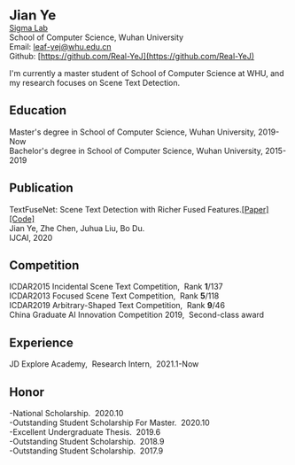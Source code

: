 __<font size=5>Jian Ye</font>__  
[Sigma Lab](http://sigma.whu.edu.cn)  
School of Computer Science, Wuhan University  
Email: leaf-yej@whu.edu.cn  
Github: [https://github.com/Real-YeJ](https://github.com/Real-YeJ)  

I'm currently a master student of School of Computer Science at WHU, and my research focuses on Scene Text Detection.  


## Education
Master's degree in School of Computer Science, Wuhan University, 2019-Now  
Bachelor's degree in School of Computer Science, Wuhan University, 2015-2019   

## Publication
TextFuseNet: Scene Text Detection with Richer Fused Features.[[Paper]](https://www.ijcai.org/Proceedings/2020/72) [[Code]](https://github.com/ying09/TextFuseNet)   
Jian Ye, Zhe Chen, Juhua Liu, Bo Du.  
IJCAI, 2020  

## Competition
ICDAR2015 Incidental Scene Text Competition, &nbsp;Rank __1__/137  
ICDAR2013 Focused Scene Text Competition, &nbsp;Rank __5__/118  
ICDAR2019 Arbitrary-Shaped Text Competition, &nbsp;Rank __9__/46  
China Graduate AI Innovation Competition 2019, &nbsp;Second-class award 

## Experience
JD Explore Academy, &nbsp;Research Intern, &nbsp;2021.1-Now  

## Honor
  -National Scholarship. &nbsp;2020.10  
  -Outstanding Student Scholarship For Master. &nbsp;2020.10  
  -Excellent Undergraduate Thesis.  &nbsp;2019.6  
  -Outstanding Student Scholarship. &nbsp;2018.9  
  -Outstanding Student Scholarship. &nbsp;2017.9  
